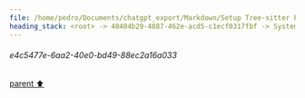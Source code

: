 ```yaml
---
file: /home/pedro/Documents/chatgpt_export/Markdown/Setup Tree-sitter Python parser.md
heading_stack: <root> -> 48404b29-4887-462e-acd5-c1ecf0317fbf -> System -> 116c69b9-0217-4c43-bedc-42dcbf0f826d -> System -> aaa2b2b9-a972-49a4-8072-387253454bc2 -> User -> 65ebe623-cb59-4071-a891-b0ecac4a7299 -> Assistant -> 3b9d8f44-31ea-4a18-a85c-2144c2c1c659 -> Tool -> 74a3cf29-c1fc-4242-817b-f8e9f83315ef -> Assistant -> 8801ae9a-ded1-475a-a3e9-bd817697ad99 -> Tool -> 133fb8b4-7853-4484-b203-3efbc6ed24b1 -> Assistant -> aaa293e9-a16a-4dcb-bf1e-e1a857731e97 -> User -> 953ccdca-be2f-4765-bdf5-13151dff1986 -> Assistant -> 9f67d0a5-d0f4-44e9-8fa7-40963c60e88f -> Tool -> 4dc004ce-1401-4ffc-871d-bd967d2f63a9 -> Assistant -> 99984851-9314-483f-a2a3-126c895dec19 -> Assistant -> da744ba2-ecd2-4dc0-8655-fa8aaee2bf9b -> Tool -> 15f61e74-54fd-47d9-8008-f0d889bf12b7 -> Assistant -> aaa2d60b-338e-4152-9e50-83b6a20eff30 -> User -> de6b35bd-5bff-4de0-95b8-221d8d435c40 -> Assistant -> 4cdff389-2396-4ab1-be1d-8b1b82078b94 -> Tool -> 4cb279b0-a577-45ef-94ca-c4387df6dbab -> Assistant -> aaa2cde9-4bc5-421a-8b93-1227a5b142ce -> User -> 08eb7667-59b0-4428-bac9-03470a3c43e9 -> Assistant -> da0e3adc-f279-4bb0-8190-f613e2c89c6f -> Tool -> ea4b757d-c12b-4ea8-9576-483fac3d32d7 -> Assistant -> aaa2fadc-e768-42c3-8f1d-1e2175896635 -> User -> 0ca77f9c-ecfc-4df4-be6b-ec2c96eb4460 -> Assistant -> aaa2bf74-6601-4af7-bc2d-ab12017d2dac -> User -> 0eaa25f5-df9f-4760-8870-6c10e86e7b93 -> Assistant -> Base Classes and Data Models -> Builder Pattern -> Idiomatic Use -> Query Serialization -> Support for Complex Queries -> Convenience Functions -> DSL-like Experience -> Trade-offs and Considerations -> Conclusion -> aaa29063-77a1-4d2e-bd50-f6ee519da7f6 -> User -> e05fc06a-8b75-42da-b78a-c76514e42642 -> Assistant -> Basic Building Blocks -> Dataclasses for Basic Blocks -> Builder Pattern -> QueryBuilder Class -> Composing Complex Queries -> Example Usage -> Extending for Advanced Features -> Validating Queries -> Type Safety and Intellisense -> Summary -> aaa293aa-2e35-42a9-975e-2c60025c5c81 -> User -> e39c17cd-eb8c-44f0-921c-f747f586900f -> Assistant -> Hypothetical Usage -> API Design -> Node Construction and Capture -> Field Qualification -> Grouping and Nesting -> Anchors and Wildcards -> Predicates -> Data Structures -> Query Builder Class -> Query Validation and Building -> Summary -> aaa22527-f7af-4d58-9cde-1ff0cf27b18f -> User -> acf2e97a-76ad-4094-9e62-d942f0e2cf8f -> Assistant -> Design Goals -> Hypothetical Simplified Usage -> Simplified API Methods -> Summary -> aaa2563a-66a4-4475-8293-82669e9d763d -> User -> 20e49cad-e7d1-4e3e-bfdd-aff5bb96a9d0 -> Assistant -> Libraries for Inspiration -> Refined Hypothetical Usage with Magic Methods -> Proposed API Changes -> Summary -> aaa26d41-a02f-47e2-a819-7027c91eda12 -> User -> 31472c16-5be9-4094-9f8b-b88d11caf2a4 -> Assistant -> 1. Pandas -> Simple Example -> Advanced Example -> 2. SQLAlchemy -> Simple Example -> Advanced Example -> 3. BeautifulSoup -> Simple Example -> Advanced Example -> 4. PySpark DataFrame -> Simple Example -> Advanced Example -> 5. Dask -> Simple Example -> Advanced Example -> Incorporating into Tree-Sitter Query Builder -> `__getitem__` for Capturing Nodes -> `__getattr__` for Fields -> Lambda for Predicates -> aaa29f65-2f73-4aa5-b946-56f113d7b6fc -> User -> 8b81081e-e961-4a8b-9856-02ade024550d -> Assistant -> Inspirational Libraries -> Potential Patterns & Approaches -> 1. Classic and Straightforward: Method Chaining -> 2. Advanced: Overloaded Operators -> 3. Creative and Novel: Context Managers -> 4. Borrowing from Art: Lambda Functions for Predicates -> 5. Imaginative: DSL-like String Parsing -> Summary -> aaa204e0-5dbf-49bb-be77-a031fb06aef6 -> User -> or: q1 = Q.filter(parent__type="function_def") -> what about nesting? be neat if we could either search only within immediate children, or recursively, or easily define a structure chain. e.g. -> idea with the above is that it only gets the immediate `parameters` field of the function def node, in contrast to: -> which would recurse and get *all* "parameters" node within, so if say there were a closure or multiple ones we'd get it -> another idea for specifying recursion depth is unary operators; e.g. it could be -> 558bb42e-9050-4f0a-a14c-b525458b9df2 -> Assistant -> Query Composition -> Surrogates for Predicates (`Q`, `F`, and friends) -> Attribute Access (`__getitem__`, `__getattr__`) -> Lambda Functions -> Nesting and Recursion -> Some Quick Mock-up Examples: -> Summary -> aaa29393-965f-4ace-8c58-833d1a8f574e -> User -> acc55f9f-f825-4355-b523-29d489024be1 -> Assistant -> f4fea949-ee02-42b1-9244-be6a92caaded -> Tool -> 3cda29e0-ae89-45d7-8c5b-f70dadb62b36 -> Assistant -> aaa27351-0621-4867-beb6-8e4accb1d7bc -> User -> e9c97f00-5898-4b33-8b41-0dfd948b88ca -> Assistant -> 10e10c4e-5615-4ad7-9a1c-b7fe9d1abb8c -> Tool -> c9e58270-2bdf-4b13-8995-7142dbb5ec9d -> Assistant -> 9076544b-350f-4cf1-bfe4-b112e1c4c9e1 -> Tool -> 704383b3-e0cd-49ad-8e8e-9f9c4f7654cf -> Assistant -> Public API methods for objects: -> aaa2ee9c-291c-40b7-abd8-5da19702818f -> User -> 8cbf2766-7ffd-4f0b-a4a7-07eb847057a2 -> Assistant -> 8c150b10-f9d6-46e3-897d-a4781038bcb1 -> Tool -> d0864693-352b-485c-9551-86624987c93c -> Assistant -> aaa2d797-29b0-417a-bf4d-d7eb3c316f10 -> User -> c8da16fb-7ac4-4d4b-be9f-8d82bc9c4931 -> Assistant -> 2a2aee91-6855-43a6-b0ce-de79d7a9e280 -> Tool -> 4aa7199c-f804-4542-af82-402fe80be9bc -> Assistant -> aaa208a1-e0ea-4930-8645-f340fa9cba11 -> User -> ea2e04e9-d384-4629-9cc1-8297f6366786 -> Assistant -> aaa29e21-efd1-4328-9223-e41d4612fc00 -> User -> 775e1aed-454b-4cf1-a708-b3dc00593d7f -> Assistant -> 6b4f3530-129a-480d-8afe-b627dc88ec62 -> Tool -> 0095e4a0-ff7e-407c-ab86-b80ba522c201 -> Assistant -> aaa23de9-1eac-4636-9024-5e0be2b6766d -> User -> 4304c8ec-7242-4f01-be1b-172af7ec5b2e -> Assistant -> 38cc4b94-780d-40a9-b7a2-e79296a41719 -> Assistant -> 98708bce-736e-4a44-80ca-7298a57e574f -> Tool -> 054af274-4e6d-4598-a5f7-cdc83f3bd3d7 -> Assistant -> aaa2b8e8-f0b1-442c-8543-80561d21a8a3 -> User -> a03d6719-d252-40d5-9fb2-9867fd00ea3f -> Assistant -> aaa21200-7232-4c65-b45b-24c93be76dfd -> User -> d27c9f99-339e-42a4-ade8-1c32c7cd950f -> Assistant -> 64babbc7-1f29-44bc-a795-34b4ad012737 -> Tool -> 45ece9e0-cb85-4713-8427-a90077d99367 -> Assistant -> aaa23c64-3ba8-40de-8d37-9bb809e41a4c -> User -> 23a150e8-2d90-4ab3-83ef-c40429ff8b44 -> Assistant -> 427dd136-9105-496c-bce8-3fc6b13cb888 -> Assistant -> b8b0939f-82bf-4bc6-a5af-ae7a71c28ee6 -> Tool -> ea70cafc-eb12-439e-9e81-c2d477f1ae4f -> Assistant -> aaa26191-9f9e-4267-bb3f-8dde3c0082cc -> User -> 88717108-02ce-4e3f-aaeb-f0f85f8008ec -> Assistant -> aaa20430-13b6-49e9-98d3-b807338e4fbe -> User -> 9a5e885a-41d2-4136-9134-37555921bc14 -> Assistant -> 01825802-2f92-4fc1-9bef-89687e0f4d61 -> Tool -> cd69d2b6-4de4-4542-9a11-07326e80a4cc -> Assistant -> aaa210e9-5aac-4d31-8a60-5bd756d1dd30 -> User -> 2703fd29-fe46-4051-8587-fd75f57c3fa5 -> Assistant -> Query Examples -> aaa22c8c-cf72-4b2d-926d-229f080ad737 -> User -> be4283bc-4a57-45ac-a9d4-4c32bf2b5639 -> Assistant -> e2057ad5-a5e3-4792-bcb4-d1029ac213b4 -> Tool -> 13513505-fcd4-4087-9b83-99a1065db33f -> Assistant -> c41042b4-216e-4b7b-9df1-1b3a6ebbcfe5 -> Assistant -> aaa2e354-0ac1-47b5-94fc-0a48e714217b -> User -> 4753c326-09bf-4430-bfa4-3998a70788d4 -> Assistant -> 169e7161-70a8-48c2-b334-f5c9ea134db1 -> Tool -> 3144f0d0-7ec0-40ae-8bf1-2d629f73f14d -> Assistant -> ec160e42-1f13-45b9-beee-988d7076c36e -> Tool -> 8aedc1e2-f327-4ae4-9433-2ed881257273 -> Assistant -> c89b7049-1e92-4dc5-9e58-4bc4a94fd1d9 -> Assistant -> a96833d6-ebb1-48b2-a998-8d6841cfe142 -> Tool -> 4d325cd9-3bef-4a72-a764-98cafd9a623a -> Assistant -> 3eaf9646-d197-45e1-9311-68bebcb06b4e -> Assistant -> aaa2adf1-a94f-432e-9bdc-60948d96f8f2 -> User -> 1498a97f-f5ce-423f-a134-4f0eb4a80e87 -> Assistant -> 57f17960-e10e-40ad-9ddf-034f410a7662 -> Tool -> 78627de6-2d18-42a4-988e-fbc2af91c1d5 -> Assistant -> f3c079c2-4e8e-4cd8-80b3-2432cb15bd60 -> Assistant -> 9d70c322-b251-4c2a-ad60-c8455265c8c8 -> Tool -> 45bef7fb-bf4b-4abf-8e86-ac7a655d9607 -> Assistant -> aaa25e1a-728b-4d60-86ee-244b67bea857 -> User -> d54b23d7-a3db-46e8-812b-f54163b123df -> Assistant -> b773bbef-d919-438e-be35-b26425056695 -> Tool -> 4481b878-00d4-458b-a43b-3eaf3b0d8fde -> Assistant -> aaa2ea29-044b-4841-b32a-47d51d6a58c2 -> User -> e4c5477e-6aa2-40e0-bd49-88ec2a16a033
---
```

###### e4c5477e-6aa2-40e0-bd49-88ec2a16a033
[parent ⬆️](#aaa2ea29-044b-4841-b32a-47d51d6a58c2)
